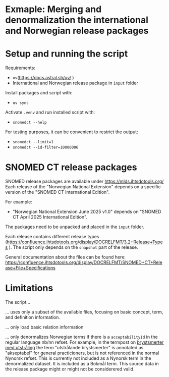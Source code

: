 # Exmaple: Merging and denormalization the international and Norwegian release packages

# Setup and running the script
Requirements:
- `uv`(https://docs.astral.sh/uv/ )
- International and Norwegian release package in `input` folder

Install packages and script with:
- `uv sync`

Activate `.venv` and run installed script with:
- `snomedct --help`

For testing purposes, it can be convenient to restrict the output:
- `snomedct --limit=1`
- `snomedct --id-filter=10000006`

# SNOMED CT release packages
SNOMED release packages are available under https://mlds.ihtsdotools.org/ Each release of the "Norwegian National Extension" depends on a specific version of the "SNOMED CT International Edition".

For example:
- "Norwegian National Extension June 2025 v1.0" depends on "SNOMED CT April 2025 International Edition".

The packages need to be unpacked and placed in the `input` folder.

Each release contains different release types (https://confluence.ihtsdotools.org/display/DOCRELFMT/3.2+Release+Types ). The script only depends on the `snapshot` part of the release.

General documentation about the files can be found here: https://confluence.ihtsdotools.org/display/DOCRELFMT/SNOMED+CT+Release+File+Specifications

# Limitations
The script...

... uses only a subset of the available files, focusing on basic concept, term, and definition information.

... only load basic relation information

... only denormalizes Norwegian terms if there is a `acceptabilityId` in the regular language nb/nn refset. For example, in the termpost on  [brystsmerter med utstråling](https://browser.ihtsdotools.org/?perspective=full&conceptId1=10000006&edition=MAIN/SNOMEDCT-NO/2025-06-15&release=&languages=no,en) the term "utstrålande brystsmerter" is annotated as "akseptabel" for general practicioners, but is not referenced in the normal Nynorsk refset. This is currently not included as a Nynorsk term in the denormalized dataset. It is included as a Bokmål term. This source data in the release package might or might not be considerered valid.


